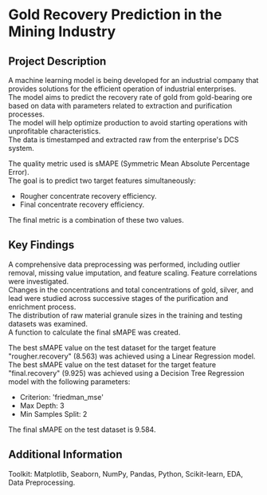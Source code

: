 # Gold Recovery Prediction in the Mining Industry

## Project Description
A machine learning model is being developed for an industrial company that provides solutions for the efficient operation of industrial enterprises.  
The model aims to predict the recovery rate of gold from gold-bearing ore based on data with parameters related to extraction and purification processes.  
The model will help optimize production to avoid starting operations with unprofitable characteristics.  
The data is timestamped and extracted raw from the enterprise's DCS system.  

The quality metric used is sMAPE (Symmetric Mean Absolute Percentage Error).  
The goal is to predict two target features simultaneously:  
- Rougher concentrate recovery efficiency.  
- Final concentrate recovery efficiency.
  
The final metric is a combination of these two values.

## Key Findings
A comprehensive data preprocessing was performed, including outlier removal, missing value imputation, and feature scaling. Feature correlations were investigated.  
Changes in the concentrations and total concentrations of gold, silver, and lead were studied across successive stages of the purification and enrichment process.  
The distribution of raw material granule sizes in the training and testing datasets was examined.  
A function to calculate the final sMAPE was created.  

The best sMAPE value on the test dataset for the target feature "rougher.recovery" (8.563) was achieved using a Linear Regression model.  
The best sMAPE value on the test dataset for the target feature "final.recovery" (9.925) was achieved using a Decision Tree Regression model with the following parameters:  
- Criterion: 'friedman_mse'
- Max Depth: 3
- Min Samples Split: 2

The final sMAPE on the test dataset is 9.584.

## Additional Information
Toolkit: Matplotlib, Seaborn, NumPy, Pandas, Python, Scikit-learn, EDA, Data Preprocessing.

